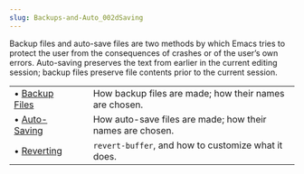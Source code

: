 ```yaml
---
slug: Backups-and-Auto_002dSaving
---
```


Backup files and auto-save files are two methods by which Emacs tries to protect the user from the consequences of crashes or of the user’s own errors. Auto-saving preserves the text from earlier in the current editing session; backup files preserve file contents prior to the current session.

|                                              |    |                                                           |
| :------------------------------------------- | -- | :-------------------------------------------------------- |
| • [Backup Files](/docs/elisp/Backup-Files)   |    | How backup files are made; how their names are chosen.    |
| • [Auto-Saving](/docs/elisp/Auto_002dSaving) |    | How auto-save files are made; how their names are chosen. |
| • [Reverting](/docs/elisp/Reverting)         |    | `revert-buffer`, and how to customize what it does.       |
